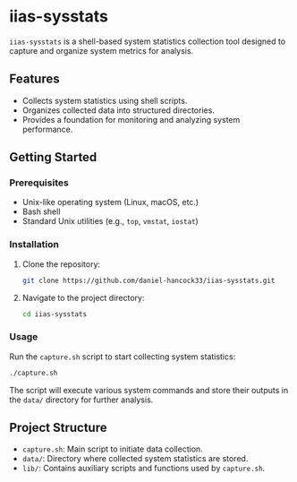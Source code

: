 # iias-sysstats

`iias-sysstats` is a shell-based system statistics collection tool designed to capture and organize system metrics for analysis.

## Features

- Collects system statistics using shell scripts.
- Organizes collected data into structured directories.
- Provides a foundation for monitoring and analyzing system performance.

## Getting Started

### Prerequisites

- Unix-like operating system (Linux, macOS, etc.)
- Bash shell
- Standard Unix utilities (e.g., `top`, `vmstat`, `iostat`)

### Installation

1. Clone the repository:

   ```bash
   git clone https://github.com/daniel-hancock33/iias-sysstats.git
   ```

2. Navigate to the project directory:

   ```bash
   cd iias-sysstats
   ```

### Usage

Run the `capture.sh` script to start collecting system statistics:

```bash
./capture.sh
```

The script will execute various system commands and store their outputs in the `data/` directory for further analysis.

## Project Structure

- `capture.sh`: Main script to initiate data collection.
- `data/`: Directory where collected system statistics are stored.
- `lib/`: Contains auxiliary scripts and functions used by `capture.sh`.
